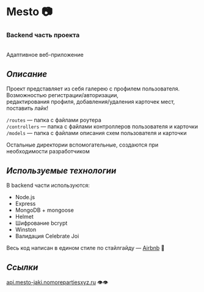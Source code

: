 # Mesto 📷
### Backend часть проекта
\
Адаптивное веб-приложение

## _Описание_
Проект представляет из себя галерею с профилем пользователя. Возможностью регистрации/авторизации,  
редактирования профиля, добавления/удаления карточек мест, поставить лайк!  

`/routes` — папка с файлами роутера  
`/controllers` — папка с файлами контроллеров пользователя и карточки   
`/models` — папка с файлами описания схем пользователя и карточки

Остальные директории вспомогательные, создаются при необходимости разработчиком

## _Используемые технологии_

В backend части используются:
- Node.js
- Express
- MongoDB + mongoose
- Helmet
- Шифрование bcrypt
- Winston
- Валидация Celebrate Joi

Весь код написан в едином стиле по стайлгайду — [Airbnb](https://github.com/airbnb/javascript "Airbnb") 💪

## _Ссылки_

[api.mesto-jaki.nomorepartiesxyz.ru](https://api.mesto-jaki.nomorepartiesxyz.ru "backend")  👁️👁️
